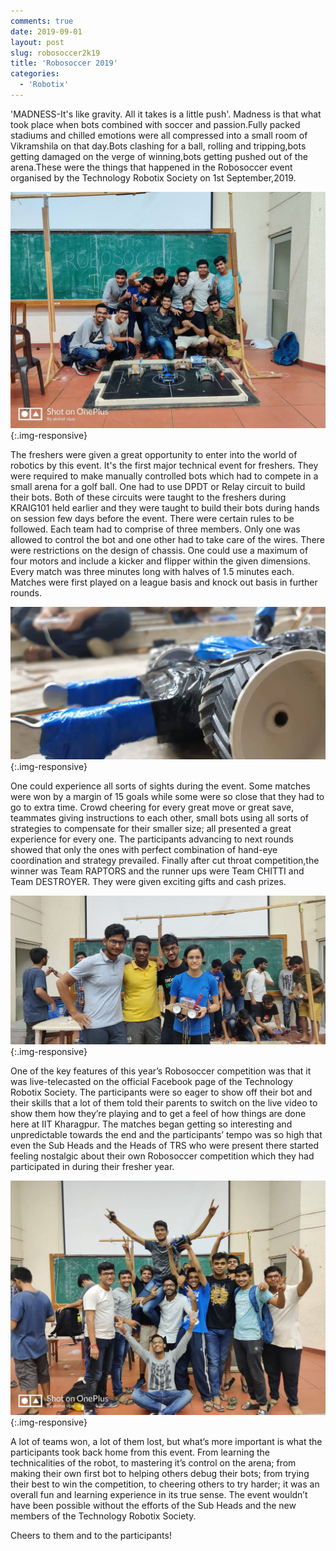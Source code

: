 ```yaml
---
comments: true
date: 2019-09-01
layout: post
slug: robosoccer2k19
title: 'Robosoccer 2019'
categories:
  - 'Robotix'
---
```


'MADNESS-It's like gravity. All it takes is a little push'. Madness is that what took place when bots combined with soccer and passion.Fully packed stadiums and chilled emotions were all compressed into a small room of Vikramshila on that day.Bots clashing for a ball, rolling and tripping,bots getting damaged on the verge of winning,bots getting pushed out of the arena.These were the things that happened in the Robosoccer event organised by the Technology Robotix Society on 1st September,2019.

![1](/img/blog/2019/robosoccer/robosoccer1.jpg){:.img-responsive}

The freshers were given a great opportunity to enter into the world of robotics by this event. It's the first major technical event for freshers. They were required to make manually controlled bots which had to compete in a small arena for a golf ball. One had to use DPDT or Relay circuit to build their bots. Both of these circuits were taught to the freshers during KRAIG101 held earlier and they were taught to build their bots during hands on session few days before the event. There were certain rules to be followed. Each team had to comprise of three members. Only one was allowed to control the bot and one other had to take care of the wires. There were restrictions on the design of chassis. One could use a maximum of four motors and include a kicker and flipper within the given dimensions. Every match was three minutes long with halves of 1.5 minutes each. Matches were first played on a league basis and knock out basis in further rounds.

![2](/img/blog/2019/robosoccer/robosoccer2.jpg){:.img-responsive}

One could experience all sorts of sights during the event. Some matches were won by a margin of 15 goals while some were so close that they had to go to extra time. Crowd cheering for every great move or great save, teammates giving instructions to each other, small bots using all sorts of strategies to compensate for their smaller size; all presented a great experience for every one. The participants advancing to next rounds showed that only the ones with perfect combination of hand-eye coordination and strategy prevailed. Finally after cut throat competition,the winner was Team RAPTORS and the runner ups were Team CHITTI and Team DESTROYER. They were given exciting gifts and cash prizes.

![3](/img/blog/2019/robosoccer/robosoccer3.jpg){:.img-responsive}

One of the key features of this year’s Robosoccer competition was that it was live-telecasted on the official Facebook page of the Technology Robotix Society. The participants were so eager to show off their bot and their skills that a lot of them told their parents to switch on the live video to show them how they’re playing and to get a feel of how things are done here at IIT Kharagpur. The matches began getting so interesting and unpredictable towards the end and the participants’ tempo was so high that even the Sub Heads and the Heads of TRS who were present there started feeling nostalgic about their own Robosoccer competition which they had participated in during their fresher year.

![4](/img/blog/2019/robosoccer/robosoccer4.jpg){:.img-responsive}

A lot of teams won, a lot of them lost, but what’s more important is what the participants took back home from this event. From learning the technicalities of the robot, to mastering it’s control on the arena; from making their own first bot to helping others debug their bots; from trying their best to win the competition, to cheering others to try harder; it was an overall fun and learning experience in its true sense. The event wouldn’t have been possible without the efforts of the Sub Heads and the new members of the Technology Robotix Society. 

Cheers to them and to the participants!